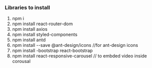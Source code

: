### Libraries to install

1. npm i
2. npm install react-router-dom
3. npm install axios
4. npm install styled-components
5. npm install antd
6. npm install --save @ant-design/icons //for ant-design icons
7. npm install -bootstrap react-bootstrap
8. npm install react-responsive-carousel // to embded video inside corousal
